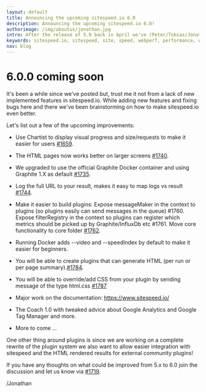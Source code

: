 ```yaml
---
layout: default
title: Announcing the upcoming sitespeed.io 6.0
description: Announcing the upcoming sitespeed.io 6.0!
authorimage: /img/aboutus/jonathan.jpg
intro: After the release of 5.0 back in April we've (Peter/Tobias/Jonathan) decided to take things to the next level and are introducing the coming 6.0.
keywords: sitespeed.io, sitespeed, site, speed, webperf, performance, web, wpo
nav: blog
---
```


# 6.0.0 coming soon

It's been a while since we've posted but, trust me it not from a lack of new implemented features in sitespeed.io. While adding new features and fixing bugs here and there we've been brainstorming on how to make sitespeed.io even better.

Let's list out a few of the upcoming improvements:

* Use Chartist to display visual progress and size/requests to make it easier for users [#1659](https://github.com/sitespeedio/sitespeed.io/issues/1659).

* The HTML pages now works better on larger screens [#1740](https://github.com/sitespeedio/sitespeed.io/issues/1740).

* We upgraded to use the official Graphite Docker container and using Graphite 1.X as default [#1735](https://github.com/sitespeedio/sitespeed.io/issues/1735).

* Log the full URL to your result, makes it easy to map logs vs result [#1744](https://github.com/sitespeedio/sitespeed.io/issues/1744).

* Make it easier to build plugins: Expose messageMaker in the context to plugins (so plugins easily can send messages in the queue) #1760. Expose filterRegistry in the context so plugins can register which metrics should be picked up by Graphite/InfluxDb etc #1761. Move core functionality to core folder [#1762](https://github.com/sitespeedio/sitespeed.io/issues/1762).

* Running Docker adds --video and --speedIndex by default to make it easier for beginners.

* You will be able to create plugins that can generate HTML (per run or per page summary).[#1784](https://github.com/sitespeedio/sitespeed.io/issues/1784).

* You will be able to override/add CSS from your plugin by sending message of the type html.css [#1787](https://github.com/sitespeedio/sitespeed.io/issues/1787)

* Major work on the documentation: https://www.sitespeed.io/

* The Coach 1.0 with tweaked advice about Google Analytics and Google Tag Manager and more.

* More to come ...

One other thing around plugins is since we are working on a complete rewrite of the plugin system we also want to allow easier integration with sitespeed and the HTML rendered results for external community plugins!

If you have any thoughts on what could be improved from 5.x to 6.0 join the discussion and let us know via [#1719](https://github.com/sitespeedio/sitespeed.io/issues/1719).

/Jonathan
